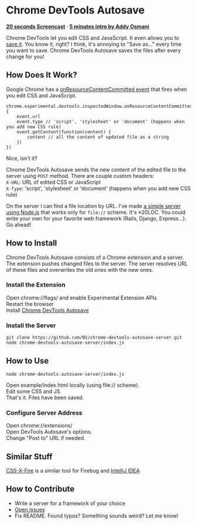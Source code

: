 # Chrome DevTools Autosave

**[20 seconds Screencast](http://www.youtube.com/watch?v=M4rme6EUvwQ)** · **[5 minutes intro by Addy Osmani](http://addyosmani.com/blog/autosave-changes-chrome-dev-tools/)**

Chrome DevTools let you edit CSS and JavaScript. It even allows you to [save it](http://youtu.be/N8SS-rUEZPg?t=7m13s). You know it, right? I think, it's annoying to "Save as..." every time you want to save. Chrome DevTools Autosave saves the files after every change for you!

## How Does It Work?

Google Chrome has a [onResourceContentCommitted event](http://code.google.com/chrome/extensions/dev/experimental.devtools.inspectedWindow.html#event-onResourceContentCommitted) that fires when you edit CSS and JavaScript.

    chrome.experimental.devtools.inspectedWindow.onResourceContentCommitted.addListener(function(event) {
        event.url
        event.type // 'script', 'stylesheet' or 'document' (happens when you add new CSS rule)
        event.getContent(function(content) {
            content // all the content of updated file as a string
        })
    })

Nice, isn't it?

Chrome DevTools Autosave sends the new content of the edited file to the server using `POST` method. There are couple custom headers:  
`X-URL`: URL of edited CSS or JavaScript  
`X-Type`: 'script', 'stylesheet' or 'document' (happens when you add new CSS rule)

On the server I can find a file location by URL. I've made [a simple server using Node.js](/NV/chrome-devtools-autosave-server) that works only for `file://` scheme. It's ≈20LOC. You could write your own for your favorite web framework (Rails, Django, Express...). Go ahead!


## How to Install

Chrome DevTools Autosave consists of a Chrome extension and a server. The extension pushes changed files to the server. The server resolves URL of these files and overwrites the old ones with the new ones.

### Install the Extension

Open chrome://flags/ and enable Experimental Extension APIs  
Restart the browser  
Install [Chrome DevTools Autosave](http://userscripts.ru/js/chrome-devtools-autosave/latest.crx)

### Install the Server

    git clone https://github.com/NV/chrome-devtools-autosave-server.git
    node chrome-devtools-autosave-server/index.js

## How to Use

    node chrome-devtools-autosave-server/index.js

Open example/index.html locally (using file:// scheme).  
Edit some CSS and JS.  
That's it. Files have been saved.

### Configure Server Address

Open chrome://extensions/  
Open DevTools Autosave's options.  
Change "Post to" URL if needed.

## Similar Stuff

[CSS-X-Fire](http://code.google.com/p/css-x-fire/) is a similar tool for Firebug and [IntelliJ IDEA](http://www.jetbrains.com/idea/)

## How to Contribute

  * Write a server for a framework of your choice
  * [Open issues](https://github.com/NV/chrome-devtools-autosave/issues?state=open)
  * Fix README. Found typos? Something sounds weird? Let me know!
